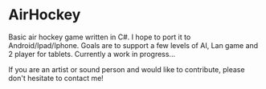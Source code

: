 AirHockey
=========

Basic air hockey game written in C#. I hope to port it to Android/Ipad/Iphone.
Goals are to support a few levels of AI, Lan game and 2 player for tablets.
Currently a work in progress...

If you are an artist or sound person and would like to contribute, please don't hesitate to contact me!
